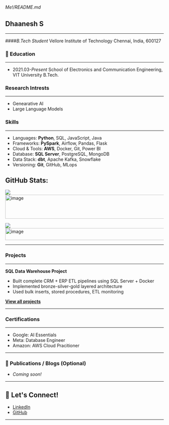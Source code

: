 ###### Me!/README.md

## Dhaanesh S
---

####_B.Tech Student_
Vellore Institute of Technology
Chennai, India, 600127

### 🏫 Education
---
* 2021.03-_Present_ School of Electronics and Communication Engineering, VIT University B.Tech.

### Research Intrests
---
* Genearative AI
* Large Language Models

### Skills
---
* Languages: **Python**, SQL, JavaScript, Java
* Frameworks: **PySpark**, Airflow, Pandas, Flask  
* Cloud & Tools: **AWS**, Docker, Git, Power BI  
* Database: **SQL Server**, PostgreSQL, MongoDB  
* Data Stack: **dbt**, Apache Kafka, Snowflake  
* Versioning: **Git**, GitHub, MLops

## GitHub Stats:
![](https://github-readme-stats.vercel.app/api?username=Dhaanesh26&theme=default_repocard&hide_border=false&include_all_commits=true&count_private=false)<br/><img width="2124" height="76" alt="image" src="https://github.com/user-attachments/assets/a6c40d1f-37a0-4340-90bc-c59cb1950a95" />

[![](https://visitcount.itsvg.in/api?id=Dhaanesh26&icon=9&color=1)](https://visitcount.itsvg.in)<img width="1264" height="38" alt="image" src="https://github.com/user-attachments/assets/1ba6b69f-b261-4d1b-9a2c-b424b63cd244" />

---

### Projects
---

**SQL Data Warehouse Project**  
- Built complete CRM + ERP ETL pipelines using SQL Server + Docker  
- Implemented bronze-silver-gold layered architecture  
- Used bulk inserts, stored procedures, ETL monitoring  

[__View all projects__](https://github.com/Dhaanesh26?tab=repositories)

---

### Certifications
---

- Google: AI Essentials  
- Meta: Database Engineer 
- Amazon: AWS Cloud Pracitioner

---

### 📝 Publications / Blogs (Optional)

- _Coming soon!_

---

## 🤝 Let's Connect!

- [LinkedIn](https://linkedin.com/in/dhaanesh-s)
- [GitHub](https://github.com/Dhaanesh26)

---




